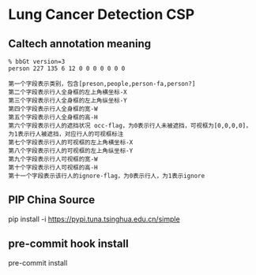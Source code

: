 # Lung Cancer Detection CSP


## Caltech annotation meaning
    % bbGt version=3
    person 227 135 6 12 0 0 0 0 0 0 0

    第一个字段表示类别，包含[preson,people,person-fa,person?]
    第二个字段表示行人全身框的左上角横坐标-X
    第三个字段表示行人全身框的左上角纵坐标-Y
    第四个字段表示行人全身框的宽-W
    第五个字段表示行人全身框的高-H
    第六个字段表示行人的遮挡状况 occ-flag，为0表示行人未被遮挡，可视框为[0,0,0,0]，为1表示行人被遮挡，对应行人的可视框标注
    第七个字段表示行人的可视框的左上角横坐标-X
    第八个字段表示行人的可视框的左上角纵坐标-Y
    第九个字段表示行人可视框的宽-W
    第十个字段表示行人可视框的高-H
    第十一个字段表示该行人的ignore-flag，为0表示行人，为1表示ignore

## PIP China Source
pip install -i https://pypi.tuna.tsinghua.edu.cn/simple

## pre-commit hook install
pre-commit install